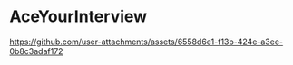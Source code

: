 # AceYourInterview

https://github.com/user-attachments/assets/6558d6e1-f13b-424e-a3ee-0b8c3adaf172


